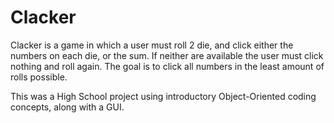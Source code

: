 # Clacker
Clacker is a game in which a user must roll 2 die, and click either the numbers on each die, or the sum. 
If neither are available the user must click nothing and roll again. The goal is to click all numbers in the least amount of rolls possible. 

This was a High School project using introductory Object-Oriented coding concepts, along with a GUI.
